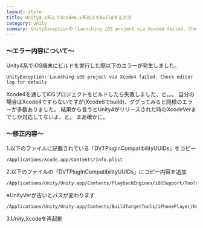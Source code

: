 ```yaml
---
layout: style
title: Unity4.x系にてXcode6.x系以上をbuildする方法
category: unity
summary: UnityExceptionの「Launching iOS project via Xcode4 failed. Check editor log for details」に対処する方法について
---
```


### 〜エラー内容について〜
Unity4系でiOS端末にビルドを実行した際以下のエラーが発生しました。

```
UnityException: Launching iOS project via Xcode4 failed. Check editor log for details
```

Xcode4を通してiOSプロジェクトをビルドしたら失敗しました、と。。。
自分の場合はXcode4ですらないですが(Xcode6でbuild)、ググってみると同様のエラーが多数ありました。
結果から言うとUnity4がリリースされた時のXcodeVerまでしか対応してないよ、と。
まあ確かに。

### 〜修正内容〜

1.以下のファイルに記載されている「DVTPlugInCompatibilityUUIDs」をコピー

```
/Applications/Xcode.app/Contents/Info.plist
```

2.以下のファイルの「DVTPlugInCompatibilityUUIDs」にコピー内容を追加

```
/Applications/Unity/Unity.app/Contents/PlaybackEngines/iOSSupport/Tools/OSX/Unity4XC.xcplugin/Contents/Info.plist
```
※UnityVerが古いとパスが変わります

```
/Applications/Unity/Unity.app/Contents/BuildTargetTools/iPhonePlayer/Unity4XC.xcplugin/Contents/Info.plist
```

3.Unity,Xcodeを再起動
